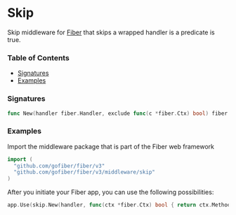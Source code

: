 # Skip

Skip middleware for [Fiber](https://github.com/gofiber/fiber) that skips a wrapped handler is a predicate is true.

### Table of Contents

- [Signatures](#signatures)
- [Examples](#examples)

### Signatures

```go
func New(handler fiber.Handler, exclude func(c *fiber.Ctx) bool) fiber.Handler
```

### Examples

Import the middleware package that is part of the Fiber web framework

```go
import (
  "github.com/gofiber/fiber/v3"
  "github.com/gofiber/fiber/v3/middleware/skip"
)
```

After you initiate your Fiber app, you can use the following possibilities:

```go
app.Use(skip.New(handler, func(ctx *fiber.Ctx) bool { return ctx.Method() == fiber.MethodOptions }))
```
